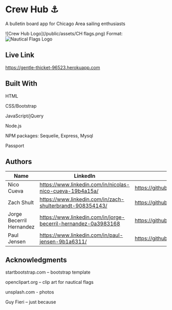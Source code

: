 # Crew Hub :anchor:

A bulletin board app for Chicago Area sailing enthusiasts

![Crew Hub Logo](/public/assets/CH flags.png)
Format: ![Nautical Flags Logo](https://github.com/project2105/CrewHub/blob/master/public/assets/CH%20flags.png)

## Live Link 

https://gentle-thicket-96523.herokuapp.com


## Built With

HTML

CSS/Bootstrap

JavaScript/jQuery

Node.js

NPM packages:
	Sequelie, Express, Mysql
	
Passport


## Authors

Name | LinkedIn | GitHub
---- | -------- | ------
Nico Cueva | https://www.linkedin.com/in/nicolas-nico-cueva-19b4a15a/ | https://github.com/nicolascueva/nicolascueva.github.io
Zach Shult | https://www.linkedin.com/in/zach-shulterbrandt-908354143/ | https://github.com/zachshult124
Jorge Becerril Hernandez | https://www.linkedin.com/in/jorge-becerril-hernandez-0a3983168 | https://github.com/JorgeBH9
Paul Jensen | https://www.linkedin.com/in/paul-jensen-9b1a6311/ | https://github.com/project2105

## Acknowledgments

startbootstrap.com – bootstrap template

openclipart.org – clip art for nautical flags

unsplash.com - photos

Guy Fieri – just because
